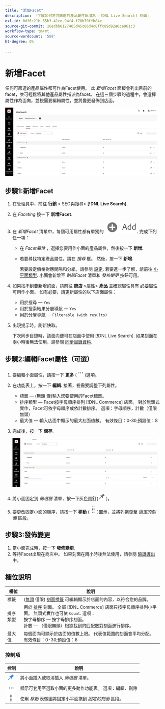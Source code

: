 ```yaml
---
title: "添加Facet"
description: 「了解如何將可篩選的產品屬性新增為 [!DNL Live Search] 刻面」
exl-id: 0df6c21b-55b3-41ce-94f4-f70b70ffb84e
source-git-commit: 10edbb6127405d45c06d4c8ffc89d92a6ca061c3
workflow-type: tm+mt
source-wordcount: '588'
ht-degree: 0%

---
```


# 新增Facet

任何可篩選的產品屬性都可作為Facet使用。 此 *新增Facet* 面板會列出目前的facet，並可輕鬆將其他產品屬性指派為facet。 在這三個步驟的過程中，會選擇屬性作為面向，並視需要編輯屬性，並將變更發佈到店面。

![Faceting工作區](assets/facets-add.png)

## 步驟1:新增Facet

1. 在管理員中，前往 **行銷** > SEO與搜尋> **[!DNL Live Search]**.
1. 在 *Faceting* 按一下 **新增Facet**.
1. 在 *新增Facet* 清單中，每個可用屬性都有單獨的 ![添加按鈕](assets/btn-add.png). 完成下列任一項：

   * 在 *Facet屬性* ，選擇您要用作小面的產品屬性，然後按一下 **新增**.
   * 若要尋找特定產品屬性，請在 *搜尋* 框。 然後，按一下 **新增**.

      若要設定價格對應間隔和分組，請參閱 [設定](settings.md). 若要進一步了解，請前往 [小平面類型](facets-type.md).
小面會新增至 *動態Facet* 清單和 *發佈變更* 按鈕可用。

1. 如果找不到要新增的面，請前往 **商店** >屬性> **產品** 並確認屬性具有 [必要屬性](facets.md) 可用作小面。 如有必要，請更新屬性的以下店面屬性：

   * 用於搜尋 —  `Yes`
   * 用於搜索結果分層導航 —  `Yes`
   * 用於分層導航 —  `Filterable (with results)`

1. 出現提示時，刷新快取。

   下次同步目錄時，該面向便可在店面中使用 [!DNL Live Search]. 如果刻面在兩小時後無法使用，請參閱 [同步目錄資料](install.md#synchronize-catalog-data).

## 步驟2:編輯Facet屬性（可選）

1. 要編輯小面屬性，請按一下 **更多** (![更多選取器](assets/btn-more.png))選項。
1. 在功能表上，按一下 **編輯**. 接著，視需要調整下列屬性。

   * 標籤 — ([無頭](facets-type.md) 僅)輸入您要使用的Facet標籤。
   * 排序類型 — Facet按字母順序排列 [!DNL Commerce] 店面。 對於無頭式實作，Facet可依字母順序或依計數排序。 選項：字母順序，計數（僅限無頭）
   * 最大值 — 輸入店面中顯示的最大刻面值數。 有效條目：0-30;預設值：8

1. 完成後，按一下 **儲存**.

   ![Faceting工作區](assets/facet-edit.png)

1. 將小面固定到 *篩選器* 清單，按一下灰色圖釘(![管腳選擇器](assets/btn-pin-gray.png))。
1. 要更改固定小面的順序，請按一下 **移動** (![移動選擇器](assets/btn-move.png))圖示，並將列拖曳至 *固定的刻面* 區段。

## 步驟3:發佈變更

1. 當小面完成時，按一下 **發佈變更**.
1. 等待Facet出現在商店中。
如果刻面在兩小時後無法使用，請參閱 [驗證導出](install.md#synchronize-catalog-data) 中。

## 欄位說明

| 欄位 | 說明 |
|--- |--- |
| 標籤 | ([無頭](facets-type.md) 僅限) [刻面標籤](facets-type.md) 可編輯顯示於店面的內容，以符合您的品牌。 |
| 排序類型 | 用於 [排序](facets-type.md) 刻面。 全部 [!DNL Commerce] 店面只按字母順序排列小平面。 無頭式實作也可依 `Count`. 選項：<br />按字母排序 — 按字母排序刻面。<br />計數 — （僅限無頭）根據找到的匹配數對刻面進行排序。 |
| 最大值 | 每個面向可顯示於店面的值數上限。 代表值範圍的刻面會平均分配。 有效條目：0-30;預設值：8 |

### 控制項

| 控制 | 說明 |
|--- |--- |
| ![管腳選擇器](assets/btn-pin-blue.png) | 將小面插入或取消插入 *篩選器* 清單。 |
| ![更多選取器](assets/btn-more.png) | 顯示可套用至選取小面的更多動作功能表。 選項：編輯、刪除 |
| ![移動選擇器](assets/btn-move.png) | 使用 *移動* 表徵圖將固定小平面拖到 *固定的刻面* 區段。 |
